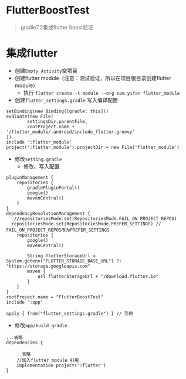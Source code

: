 # FlutterBoostTest
> gradle7.2集成flutter boost验证

# 集成flutter
- 创建`Empty Activity`空项目
- 创建flutter module（注意：测试验证，所以在项目根目录创建flutter module）
  - 执行 `flutter create -t module --org com.yifan flutter_module`
- 创建`flutter_settings.gradle`
写入编译配置
```
setBinding(new Binding([gradle: this]))
evaluate(new File(
        settingsDir.parentFile,
        rootProject.name + '/flutter_module/.android/include_flutter.groovy'
))
include ':flutter_module'
project(':flutter_module').projectDir = new File('flutter_module')
```
- 修改`setting.gradle`
  - 修改、写入配置
```
pluginManagement {
    repositories {
        gradlePluginPortal()
        google()
        mavenCentral()
    }
}
dependencyResolutionManagement {
   //repositoriesMode.set(RepositoriesMode.FAIL_ON_PROJECT_REPOS)
  repositoriesMode.set(RepositoriesMode.PREFER_SETTINGS) // FAIL_ON_PROJECT_REPOS改为PREFER_SETTINGS
    repositories {
        google()
        mavenCentral()

        String flutterStorageUrl = System.getenv("FLUTTER_STORAGE_BASE_URL") ?: "https://storage.googleapis.com"
        maven {
            url flutterStorageUrl + "/download.flutter.io"
        }
    }
}
rootProject.name = "FlutterBoostTest"
include ':app'

apply { from("flutter_settings.gradle") } // 引用
```
- 修改`app/build.gradle`
```
...省略
dependencies {

    ..省略
    //加入flutter module 引用
    implementation project(':flutter')
}
```
